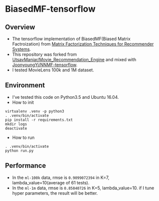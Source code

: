 # BiasedMF-tensorflow

## Overview

* The tensorflow implementation of BiasedMF(Biased Matrix Factroization) from [Matrix Factorization Techniques for Recommender Systems](http://base.sjtu.edu.cn/~bjshen/2.pdf).
* This repository was forked from [UtsavManiar/Movie_Recommendation_Engine](https://github.com/UtsavManiar/Movie_Recommendation_Engine) and mixed with [JoonyoungYi/NNMF-tensorflow](https://github.com/JoonyoungYi/NNMF-tensorflow).
* I tested MovieLens 100k and 1M dataset.

## Environment

* I've tested this code on Python3.5 and Ubuntu 16.04.
* How to init
```
virtualenv .venv -p python3
. .venv/bin/activate
pip install -r requirements.txt
mkdir logs
deactivate
```

* How to run
```
. .venv/bin/activate
python run.py
```


## Performance
* In the `ml-100k` data, rmse is `0.9099072394` in K=7, lambda_value=10(average of 61 tests).  
* In the `ml-1m` data, rmse is `0.85840726` in K=5, lambda_value=10. if I tune hyper parameters, the result will be better.
